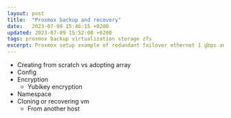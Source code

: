 ```yaml
---
layout: post
title:  "Proxmox backup and recovery"
date:   2023-07-09 15:46:15 +0200
updated: 2023-07-09 15:52:00 +0200
tags: proxmox backup virtualization storage zfs
excerpt: Proxmox setup example of redundant failover ethernet 1 gbps and primary connection over 10 gbps sfp+. Routing is done through a microtik 10 gbps 4 port switch and each server has a Mellanox ConnectX-3 sfp+ pcie card. 
---
```


- Creating from scratch vs adopting array
- Config
- Encryption
  - Yubikey encryption
- Namespace
- Cloning or recovering vm
  - From another host
